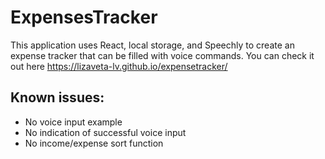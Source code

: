 # ExpensesTracker
This application uses React, local storage, and Speechly to create an expense tracker that can be filled with voice commands. You can check it out here https://lizaveta-lv.github.io/expensetracker/

## Known issues:
- No voice input example
- No indication of successful voice input
- No income/expense sort function
